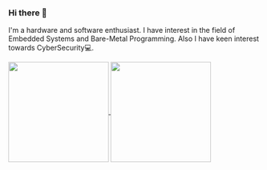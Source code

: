 ### Hi there 👋
I'm a hardware and software enthusiast. I have interest in the field of Embedded Systems and Bare-Metal Programming. Also I have keen interest towards CyberSecurity💻.


<a href="https://github.com/roshan-nahsor">
  <img height=200 align="center" src="https://github-readme-stats.vercel.app/api/top-langs/?username=roshan-nahsor&theme=codeSTACKr&layout=compact" />
</a>
<a href="https://github.com/roshan-nahsor">
  <img height=200 align="center" src="https://github-readme-stats.vercel.app/api?username=roshan-nahsor&theme=codeSTACKr&show_icons=true&card_width=320" />
</a>

<!--
![Top Langs](https://github-readme-stats.vercel.app/api/top-langs/?username=anuraghazra&layout=compact)

![Anurag's GitHub stats](https://github-readme-stats.vercel.app/api?username=anuraghazra&theme=codeSTACKr&show_icons=true)
<!--
**roshan-nahsor/roshan-nahsor** is a ✨ _special_ ✨ repository because its `README.md` (this file) appears on your GitHub profile.

Here are some ideas to get you started:

- 🔭 I’m currently working on ...
- 🌱 I’m currently learning ...
- 👯 I’m looking to collaborate on ...
- 🤔 I’m looking for help with ...
- 💬 Ask me about ...
- 📫 How to reach me: ...
- 😄 Pronouns: ...
- ⚡ Fun fact: ...
-->
